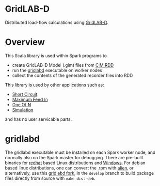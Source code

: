 GridLAB-D
======

Distributed load-flow calculations using [GridLAB-D](http://www.gridlabd.org/).

# Overview
This Scala library is used within Spark programs to
- create GridLAB-D Model (.glm) files from [CIM RDD](https://github.com/derrickoswald/CIMReader)
- run the [gridlabd](https://github.com/gridlab-d/gridlab-d) executable on worker nodes
- collect the contents of the generated recorder files into RDD

This library is used by other applications such as:
- [Short Circuit](https://github.com/derrickoswald/CIMApplication/tree/master/ShortCircuit)
- [Maximum Feed In](https://github.com/derrickoswald/CIMApplication/tree/master/MaximumFeedIn)
- [One Of N](https://github.com/derrickoswald/CIMApplication/tree/master/OneOfN)
- [Simulation](https://github.com/derrickoswald/CIMApplication/tree/master/Simulation)

and has no user servicable parts.

# gridlabd
The gridlabd executable must be installed on each Spark worker node,
and normally also on the Spark master for debugging.
There are pre-built binaries for [redhat](https://sourceforge.net/projects/gridlab-d/)
based Linux distributions and [Windows](https://sourceforge.net/projects/gridlab-d/).
For debian based linux distributions, one can convert the .rpm with
[alien](https://help.ubuntu.com/community/RPM/AlienHowto),
or alternatively, use this [gridlabd fork](https://github.com/derrickoswald/gridlab-d),
in the `develop` branch to build package files directly from source with `make dist-deb`.

